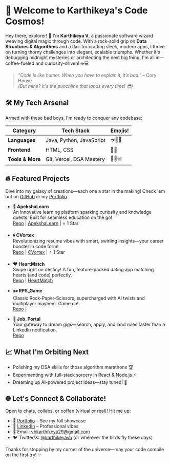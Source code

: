 # 👋 Welcome to Karthikeya's Code Cosmos!

Hey there, explorer! 🚀 I'm **Karthikeya V**, a passionate software wizard weaving digital magic through code. With a rock-solid grip on **Data Structures & Algorithms** and a flair for crafting sleek, modern apps, I thrive on turning thorny challenges into elegant, scalable triumphs. Whether it's debugging midnight mysteries or architecting the next big thing, I'm all in—coffee-fueled and curiosity-driven! ☕💻

> *"Code is like humor. When you have to explain it, it’s bad."* – Cory House  
> *(But mine? It's the punchline that lands every time! 😎)*

## 🛠️ My Tech Arsenal
Armed with these bad boys, I'm ready to conquer any codebase:

| Category         | Tech Stack            | Emojis!    |
|------------------|-----------------------|------------|
| **Languages**    | Java, Python, JavaScript | ☕🐍📜 |
| **Frontend**     | HTML, CSS             | 🎨🌐    |
| **Tools & More** | Git, Vercel, DSA Mastery | 🔧🚀📊 |

## 🔥 Featured Projects
Dive into my galaxy of creations—each one a star in the making! Check 'em out on [GitHub](https://github.com/karthikeyavb) or my [Portfolio](https://portfolio-cyan-pi-56.vercel.app/).

- **🌟 ApekshaLearn**  
  An innovative learning platform sparking curiosity and knowledge quests. Built for seamless education on the go!  
  [Repo](https://github.com/karthikeyavb/Apekshalearn) | [ApekshaLearn](https://karthikeyavb.github.io/Apekshalearn/) | :star: 1 Star

- **🌀 CVortex**  
  Revolutionizing resume vibes with smart, swirling insights—your career booster in code form!  
  [Repo](https://github.com/karthikeyavb/cvortex) | [CVortex](https://thecvortex.vercel.app/) | :star: 1 Star

- **❤️ HeartMatch**  
  Swipe right on destiny! A fun, feature-packed dating app matching hearts (and code) perfectly.  
  [Repo](https://github.com/karthikeyavb/HeartMatch) | [HeartMatch](https://karthikeyavb.github.io/HeartMatch/)

- **✂️ RPS_Game**  
  Classic Rock-Paper-Scissors, supercharged with AI twists and multiplayer mayhem. Game on!  
  [Repo](https://github.com/karthikeyavb/RPS_Game) |

- **💼 Job_Portal**  
  Your gateway to dream gigs—search, apply, and land roles faster than a LinkedIn notification.  
  [Repo](https://github.com/karthikeyavb/Job_Portal)



## 📈 What I'm Orbiting Next
- Polishing my DSA skills for those algorithm marathons 🏆
- Experimenting with full-stack sorcery in React & Node.js ⚡
- Dreaming up AI-powered project ideas—stay tuned! 🤖

## 🌐 Let's Connect & Collaborate!
Open to chats, collabs, or coffee (virtual or real)! Hit me up:

- 🔗 [Portfolio](https://portfolio-cyan-pi-56.vercel.app/) – See my full showcase
- 💼 [LinkedIn](https://www.linkedin.com/in/bala-karthikeya-08716b2b2/) – Professional vibes
- 📧 Email: [vbkarthikeya29@gmail.com](https://mail.google.com/mail/u/0/?tab=rm&ogbl#inbox)
- 🐦 Twitter/X: [@karthikeyavb](https://x.com/Karthikeya1729) (or wherever the birds fly these days)

Thanks for stopping by my corner of the universe—may your code compile on the first try! ✨
